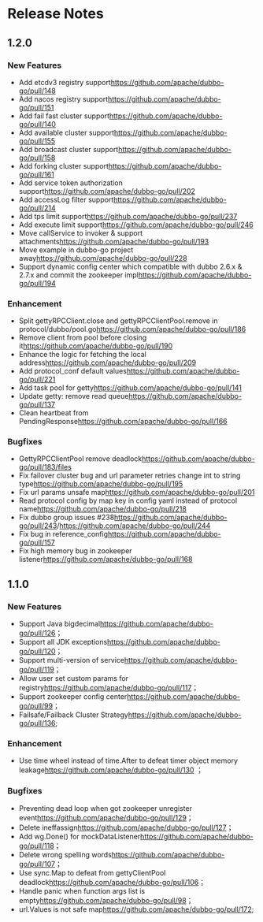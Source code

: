 # Release Notes

## 1.2.0

### New Features

- Add etcdv3 registry support<https://github.com/apache/dubbo-go/pull/148>
- Add nacos registry support<https://github.com/apache/dubbo-go/pull/151>
- Add fail fast cluster support<https://github.com/apache/dubbo-go/pull/140>
- Add available cluster support<https://github.com/apache/dubbo-go/pull/155>
- Add broadcast cluster support<https://github.com/apache/dubbo-go/pull/158>
- Add forking cluster support<https://github.com/apache/dubbo-go/pull/161>
- Add service token authorization support<https://github.com/apache/dubbo-go/pull/202>
- Add accessLog filter support<https://github.com/apache/dubbo-go/pull/214>
- Add tps limit support<https://github.com/apache/dubbo-go/pull/237>
- Add execute limit support<https://github.com/apache/dubbo-go/pull/246>
- Move callService to invoker & support attachments<https://github.com/apache/dubbo-go/pull/193>
- Move example in dubbo-go project away<https://github.com/apache/dubbo-go/pull/228>
- Support dynamic config center which compatible with dubbo 2.6.x & 2.7.x and commit the zookeeper impl<https://github.com/apache/dubbo-go/pull/194>

### Enhancement

- Split gettyRPCClient.close and gettyRPCClientPool.remove in protocol/dubbo/pool.go<https://github.com/apache/dubbo-go/pull/186>
- Remove client from pool before closing it<https://github.com/apache/dubbo-go/pull/190>
- Enhance the logic for fetching the local address<https://github.com/apache/dubbo-go/pull/209>
- Add protocol_conf default values<https://github.com/apache/dubbo-go/pull/221>
- Add task pool for getty<https://github.com/apache/dubbo-go/pull/141>
- Update getty: remove read queue<https://github.com/apache/dubbo-go/pull/137>
- Clean heartbeat from PendingResponse<https://github.com/apache/dubbo-go/pull/166>

### Bugfixes

- GettyRPCClientPool remove deadlock<https://github.com/apache/dubbo-go/pull/183/files>
- Fix failover cluster bug and url parameter retries change int to string type<https://github.com/apache/dubbo-go/pull/195>
- Fix url params unsafe map<https://github.com/apache/dubbo-go/pull/201>
- Read protocol config by map key in config yaml instead of protocol name<https://github.com/apache/dubbo-go/pull/218>
- Fix dubbo group issues #238<https://github.com/apache/dubbo-go/pull/243>/<https://github.com/apache/dubbo-go/pull/244>
- Fix bug in reference_config<https://github.com/apache/dubbo-go/pull/157>
- Fix high memory bug in zookeeper listener<https://github.com/apache/dubbo-go/pull/168>

## 1.1.0

### New Features

- Support Java bigdecimal<https://github.com/apache/dubbo-go/pull/126>；
- Support all JDK exceptions<https://github.com/apache/dubbo-go/pull/120>；
- Support multi-version of service<https://github.com/apache/dubbo-go/pull/119>；
- Allow user set custom params for registry<https://github.com/apache/dubbo-go/pull/117>；
- Support zookeeper config center<https://github.com/apache/dubbo-go/pull/99>；
- Failsafe/Failback  Cluster Strategy<https://github.com/apache/dubbo-go/pull/136>;

### Enhancement

- Use time wheel instead of time.After to defeat timer object memory leakage<https://github.com/apache/dubbo-go/pull/130> ；

### Bugfixes

- Preventing dead loop when got zookeeper unregister event<https://github.com/apache/dubbo-go/pull/129>；
- Delete ineffassign<https://github.com/apache/dubbo-go/pull/127>；
- Add wg.Done() for mockDataListener<https://github.com/apache/dubbo-go/pull/118>；
- Delete wrong spelling words<https://github.com/apache/dubbo-go/pull/107>；
- Use sync.Map to defeat from gettyClientPool deadlock<https://github.com/apache/dubbo-go/pull/106>；
- Handle panic when function args list is empty<https://github.com/apache/dubbo-go/pull/98>；
- url.Values is not safe map<https://github.com/apache/dubbo-go/pull/172>;
